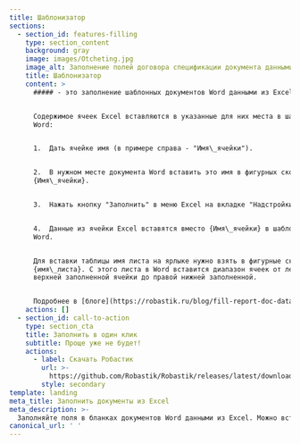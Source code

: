 ```yaml
---
title: Шаблонизатор
sections:
  - section_id: features-filling
    type: section_content
    background: gray
    image: images/Otcheting.jpg
    image_alt: Заполнение полей договора спецификации документа данными из Excel
    title: Шаблонизатор
    content: >
      ##### - это заполнение шаблонных документов Word данными из Excel


      Содержимое ячеек Excel вставляются в указанные для них места в шаблоне
      Word:


      1.  Дать ячейке имя (в примере справа - "Имя\_ячейки").


      2.  В нужном месте документа Word вставить это имя в фигурных скобках
      {Имя\_ячейки}.


      3.  Нажать кнопку "Заполнить" в меню Excel на вкладке "Надстройки".


      4.  Данные из ячейки Excel вставятся вместо {Имя\_ячейки} в шаблоне
      Word.


      Для вставки таблицы имя листа на ярлыке нужно взять в фигурные скобки:
      {имя\_листа}. С этого листа в Word вставится диапазон ячеек от левой
      верхней заполненной ячейки до правой нижней заполненной.


      Подробнее в [блоге](https://robastik.ru/blog/fill-report-doc-data-from-excel/) Робастика.
    actions: []
  - section_id: call-to-action
    type: section_cta
    title: Заполнить в один клик
    subtitle: Проще уже не будет!
    actions:
      - label: Скачать Робастик
        url: >-
          https://github.com/Robastik/Robastik/releases/latest/download/Robastik.for.Excel.64-bit.zip
        style: secondary
template: landing
meta_title: Заполнить документы из Excel
meta_description: >-
  Заполняйте поля в бланках документов Word данными из Excel. Можно вставлять как содержимое отдельных ячеек, так и целые таблицы.
canonical_url: ' '
---
```

